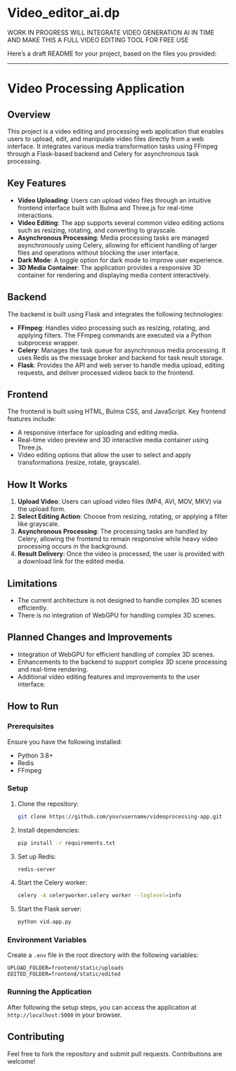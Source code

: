 # Video_editor_ai.dp
WORK IN PROGRESS WILL INTEGRATE VIDEO GENERATION AI IN TIME AND MAKE THIS A FULL VIDEO EDITING TOOL FOR FREE USE

Here’s a draft README for your project, based on the files you provided:

---

# Video Processing Application

## Overview

This project is a video editing and processing web application that enables users to upload, edit, and manipulate video files directly from a web interface. It integrates various media transformation tasks using FFmpeg through a Flask-based backend and Celery for asynchronous task processing.

## Key Features

- **Video Uploading**: Users can upload video files through an intuitive frontend interface built with Bulma and Three.js for real-time interactions.
- **Video Editing**: The app supports several common video editing actions such as resizing, rotating, and converting to grayscale.
- **Asynchronous Processing**: Media processing tasks are managed asynchronously using Celery, allowing for efficient handling of larger files and operations without blocking the user interface.
- **Dark Mode**: A toggle option for dark mode to improve user experience.
- **3D Media Container**: The application provides a responsive 3D container for rendering and displaying media content interactively.

## Backend

The backend is built using Flask and integrates the following technologies:
- **FFmpeg**: Handles video processing such as resizing, rotating, and applying filters. The FFmpeg commands are executed via a Python subprocess wrapper.
- **Celery**: Manages the task queue for asynchronous media processing. It uses Redis as the message broker and backend for task result storage.
- **Flask**: Provides the API and web server to handle media upload, editing requests, and deliver processed videos back to the frontend.
  
## Frontend

The frontend is built using HTML, Bulma CSS, and JavaScript. Key frontend features include:
- A responsive interface for uploading and editing media.
- Real-time video preview and 3D interactive media container using Three.js.
- Video editing options that allow the user to select and apply transformations (resize, rotate, grayscale).

## How It Works

1. **Upload Video**: Users can upload video files (MP4, AVI, MOV, MKV) via the upload form.
2. **Select Editing Action**: Choose from resizing, rotating, or applying a filter like grayscale.
3. **Asynchronous Processing**: The processing tasks are handled by Celery, allowing the frontend to remain responsive while heavy video processing occurs in the background.
4. **Result Delivery**: Once the video is processed, the user is provided with a download link for the edited media.

## Limitations

- The current architecture is not designed to handle complex 3D scenes efficiently.
- There is no integration of WebGPU for handling complex 3D scenes.

## Planned Changes and Improvements

- Integration of WebGPU for efficient handling of complex 3D scenes.
- Enhancements to the backend to support complex 3D scene processing and real-time rendering.
- Additional video editing features and improvements to the user interface.

## How to Run

### Prerequisites

Ensure you have the following installed:

- Python 3.8+
- Redis
- FFmpeg

### Setup

1. Clone the repository:
   ```bash
   git clone https://github.com/yourusername/videoprocessing-app.git
   ```
2. Install dependencies:
   ```bash
   pip install -r requirements.txt
   ```
3. Set up Redis:
   ```bash
   redis-server
   ```
4. Start the Celery worker:
   ```bash
   celery -A celeryworker.celery worker --loglevel=info
   ```
5. Start the Flask server:
   ```bash
   python vid.app.py
   ```

### Environment Variables

Create a `.env` file in the root directory with the following variables:
```
UPLOAD_FOLDER=frontend/static/uploads
EDITED_FOLDER=frontend/static/edited
```

### Running the Application

After following the setup steps, you can access the application at `http://localhost:5000` in your browser.

## Contributing

Feel free to fork the repository and submit pull requests. Contributions are welcome!
